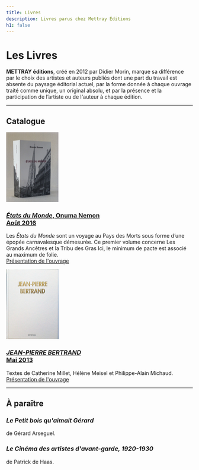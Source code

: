 ```yaml
---
title: Livres
description: Livres parus chez Mettray Éditions
h1: false
---
```


# Les Livres

<strong><span class="mettray">METTRAY</span> éditions</strong>, créé en 2012 par Didier Morin, marque sa différence par le choix des artistes et auteurs publiés dont une part du travail est absente du paysage éditorial actuel, par la forme donnée à chaque ouvrage traité comme unique, un original absolu, et par la présence et la participation de l’artiste ou de l'auteur à chaque édition.

---

## Catalogue

<p class="clear no-margin"><img class="right" width="141" height="188" src="/files/livre-on/couverture-on.jpg" alt="États du Monde, Onuma Nemon"></p>

### [_États du Monde_, Onuma Nemon<br><span class="date">Août 2016</span>](/etats-du-monde)

Les _États du Monde_ sont un voyage au Pays des Morts sous forme d’une épopée carnavalesque démesurée. Ce premier volume concerne Les Grands Ancêtres et la Tribu des Gras Ici, le minimum de pacte est associé au maximum de folie.  
[Présentation de l'ouvrage](/etats-du-monde)


<p class="clear no-margin"><img class="right" width="141" height="188" src="/files/livre-jpb/couverture.jpg" alt="JEAN-PIERRE BERTRAND"></p>

### [_JEAN-PIERRE BERTRAND_<br><span class="date">Mai 2013</span>](/jean-pierre-bertrand)

Textes de Catherine Millet, Hélène Meisel et Philippe-Alain Michaud.  
[Présentation de l'ouvrage](/jean-pierre-bertrand)

---

## À paraître

### _Le Petit bois qu'aimait Gérard_

de Gérard Arseguel.

### _Le Cinéma des artistes d'avant-garde, 1920-1930_

de Patrick de Haas.
